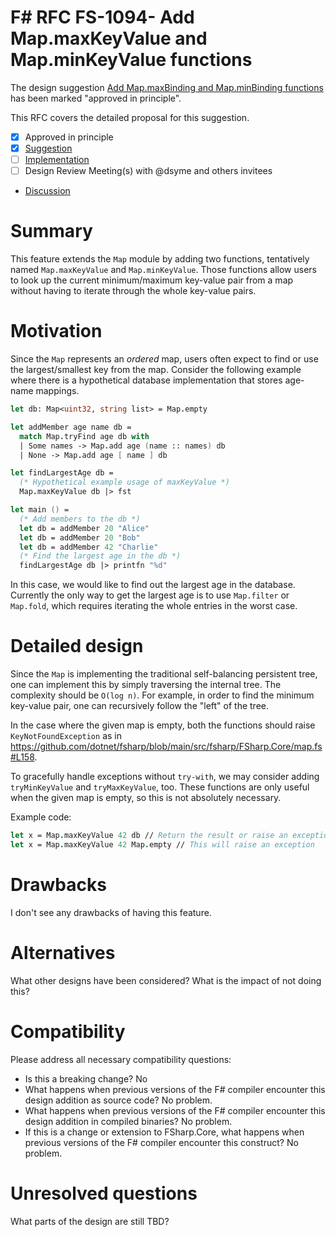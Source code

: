 # F# RFC FS-1094- Add Map.maxKeyValue and Map.minKeyValue functions

The design suggestion [Add Map.maxBinding and Map.minBinding functions](https://github.com/fsharp/fslang-suggestions/issues/933) has been marked "approved in principle".

This RFC covers the detailed proposal for this suggestion.

- [x] Approved in principle
- [x] [Suggestion](https://github.com/fsharp/fslang-suggestions/issues/933)
- [ ] [Implementation](https://github.com/dotnet/fsharp/pull/FILL-ME-IN)
- [ ] Design Review Meeting(s) with @dsyme and others invitees
- [Discussion](https://github.com/fsharp/fslang-design/issues/PLEASE-ADD-A-DISCUSSION-ISSUE-AND-LINK-HERE)

# Summary

This feature extends the `Map` module by adding two functions, tentatively named
`Map.maxKeyValue` and `Map.minKeyValue`. Those functions allow users to look up
the current minimum/maximum key-value pair from a map without having to iterate
through the whole key-value pairs.

# Motivation

Since the `Map` represents an *ordered* map, users often expect to find or use
the largest/smallest key from the map. Consider the following example where
there is a hypothetical database implementation that stores age-name mappings.

```fsharp
let db: Map<uint32, string list> = Map.empty

let addMember age name db =
  match Map.tryFind age db with
  | Some names -> Map.add age (name :: names) db
  | None -> Map.add age [ name ] db

let findLargestAge db =
  (* Hypothetical example usage of maxKeyValue *)
  Map.maxKeyValue db |> fst

let main () =
  (* Add members to the db *)
  let db = addMember 20 "Alice"
  let db = addMember 20 "Bob"
  let db = addMember 42 "Charlie"
  (* Find the largest age in the db *)
  findLargestAge db |> printfn "%d"
```

In this case, we would like to find out the largest age in the
database. Currently the only way to get the largest age is to use `Map.filter`
or `Map.fold`, which requires iterating the whole entries in the worst case.

# Detailed design

Since the `Map` is implementing the traditional self-balancing persistent tree,
one can implement this by simply traversing the internal tree. The complexity
should be `O(log n)`. For example, in order to find the minimum key-value pair,
one can recursively follow the "left" of the tree.

In the case where the given map is empty, both the functions should raise
`KeyNotFoundException` as in
https://github.com/dotnet/fsharp/blob/main/src/fsharp/FSharp.Core/map.fs#L158.

To gracefully handle exceptions without `try-with`, we may consider adding
`tryMinKeyValue` and `tryMaxKeyValue`, too. These functions are only useful when
the given map is empty, so this is not absolutely necessary.

Example code:

```fsharp
let x = Map.maxKeyValue 42 db // Return the result or raise an exception
let x = Map.maxKeyValue 42 Map.empty // This will raise an exception
```

# Drawbacks

I don't see any drawbacks of having this feature.

# Alternatives

What other designs have been considered? What is the impact of not doing this?

# Compatibility

Please address all necessary compatibility questions:

* Is this a breaking change? No
* What happens when previous versions of the F# compiler encounter this design addition as source code? No problem.
* What happens when previous versions of the F# compiler encounter this design addition in compiled binaries? No problem.
* If this is a change or extension to FSharp.Core, what happens when previous versions of the F# compiler encounter this construct? No problem.


# Unresolved questions

What parts of the design are still TBD?

